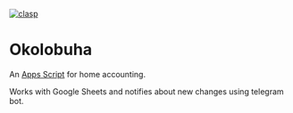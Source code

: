 [![clasp](https://img.shields.io/badge/built%20with-clasp-4285f4.svg)](https://github.com/google/clasp)

# Okolobuha

An [Apps Script](https://developers.google.com/apps-script/) for home accounting.

Works with Google Sheets and notifies about new changes using telegram bot.
